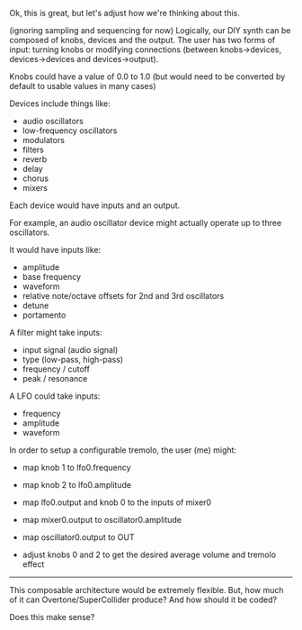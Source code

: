 Ok, this is great, but let's adjust how we're thinking about this.

(ignoring sampling and sequencing for now)
Logically, our DIY synth can be composed of knobs, devices and the output. The user has two forms of input: turning knobs or modifying connections (between knobs->devices, devices->devices and devices->output). 

Knobs could have a value of 0.0 to 1.0 (but would need to be converted by default to usable values in many cases) 

Devices include things like:

- audio oscillators
- low-frequency oscillators
- modulators
- filters
- reverb
- delay
- chorus
- mixers


Each device would have inputs and an output.

For example, an audio oscillator device might actually operate up to three oscillators.

It would have inputs like:
- amplitude
- base frequency
- waveform
- relative note/octave offsets for 2nd and 3rd oscillators
- detune
- portamento

A filter might take inputs:
- input signal (audio signal)
- type (low-pass, high-pass)
- frequency / cutoff
- peak / resonance

A LFO could take inputs:
- frequency
- amplitude
- waveform


In order to setup a configurable tremolo, the user (me) might:

- map knob 1 to lfo0.frequency
- map knob 2 to lfo0.amplitude
- map lfo0.output and knob 0 to the inputs of mixer0
- map mixer0.output to oscillator0.amplitude
- map oscillator0.output to OUT

- adjust knobs 0 and 2 to get the desired average volume and tremolo effect

---

This composable architecture would be extremely flexible. But, how much of it can Overtone/SuperCollider produce? And how should it be coded?

Does this make sense?
